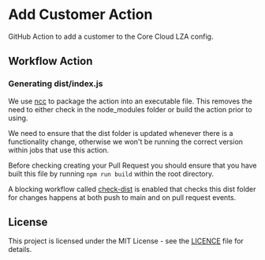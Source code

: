 # Add Customer Action

GitHub Action to add a customer to the Core Cloud LZA config.

## Workflow Action

### Generating dist/index.js

We use [ncc](https://github.com/vercel/ncc) to package the action into an executable file.
This removes the need to either check in the node_modules folder or build the action prior to using.

We need to ensure that the dist folder is updated whenever there is a functionality change, otherwise we won't be running the correct version within jobs that use this action.

Before checking creating your Pull Request you should ensure that you have built this file by running `npm run build` within the root directory.

A blocking workflow called [check-dist](.github/workflows/check-dist.yml) is enabled that checks this dist folder for changes happens at both push to main and on pull request events.

## License

This project is licensed under the MIT License - see the [LICENCE](./LICENCE.md) file for details.
